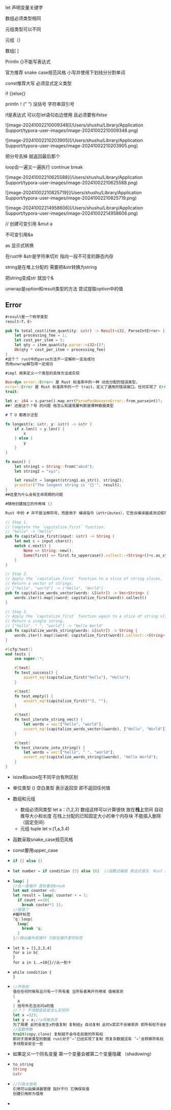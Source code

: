 let 声明变量关键字

数组必须类型相同

元组类型可以不同

元组（）

数组[ ]

Println {}不能写表达式

官方推荐 snake case规范风格 小写并使用下划线分分割单词

const推荐大写 必须显式定义类型



if {}else{}

println！(" ") 没括号 字符串双引号 

if是表达式  可以在let语句右边使用 且必须要有ifelse

![image-20241002210009348](/Users/shushu/Library/Application Support/typora-user-images/image-20241002210009348.png)

![image-20241002210203905](/Users/shushu/Library/Application Support/typora-user-images/image-20241002210203905.png)

把分号去掉 就返回最后那个



loop会一遍又一遍执行 continue break 

![image-20241002210625588](/Users/shushu/Library/Application Support/typora-user-images/image-20241002210625588.png)

![image-20241002210825719](/Users/shushu/Library/Application Support/typora-user-images/image-20241002210825719.png)

![image-20241002214958606](/Users/shushu/Library/Application Support/typora-user-images/image-20241002214958606.png)

 // 创建可变引用 &mut a

不可变引用&a

as 显示式转换



在rust中 &str是字符串切片 指向一段不可变的静态内存

string是在堆上分配的  需要把&str转换为string

把string变成str 就加个&



unwrap是option和result类型的方法 尝试提取option中的值



## Error

```rust
#result是一个枚举类型
result<T，E>
```

```rust
pub fn total_cost(item_quantity: &str) -> Result<i32, ParseIntError> {
    let processing_fee = 1;
    let cost_per_item = 5;
    let qty = item_quantity.parse::<i32>()?;
    Ok(qty * cost_per_item + processing_fee)
}
#这个？ rust中的parse方法不一定解析一定会成功
而用unwrap解包得一定成功
```

```rust
#impl 用来定义一个类型的具体方法或实现
```

```rust
Box<dyn error::Error> 是 Rust 标准库中的一种 动态分配的错误类型，
error::Error 是 Rust 标准库中的一个 trait，定义了通用的错误接口。任何实现了 Error trait 的类型都可以作为 Rust 的标准错误类型。
trait:
```

```rust
let x: i64 = s.parse().map_err(ParsePosNonzeroError::from_parseint)?;
##? 还是这个？号 的问题 他怎么知道我要判断是哪种数据类型
```

```rust
# T U 都表示泛型

```

```rust
fn longest(x: &str, y: &str) -> &str {
    if x.len() > y.len() {
        x
    } else {
        y
    }
}

fn main() {
    let string1 = String::from("abcd");
    let string2 = "xyz";

    let result = longest(string1.as_str(), string2);
    println!("The longest string is '{}'", result);
}
##这里为什么会有生命周期的问题
```

```rust
#随地创建独立的作用域 {}
```

```rust
Rust 中的 # 并不是注释符号，而是用于 编译指令（attributes），它告诉编译器或测试框架一些元信息，比如是否应该执行测试、检查是否会触发 panic，等等。
```



```rust
// Step 1.
// Complete the `capitalize_first` function.
// "hello" -> "Hello"
pub fn capitalize_first(input: &str) -> String {
    let mut c = input.chars();
    match c.next() {
        None => String::new(),
        Some(first) => first.to_uppercase().collect::<String>()+c.as_str(),
    }
}

// Step 2.
// Apply the `capitalize_first` function to a slice of string slices.
// Return a vector of strings.
// ["hello", "world"] -> ["Hello", "World"]
pub fn capitalize_words_vector(words: &[&str]) -> Vec<String> {
    words.iter().map(|&word| capitalize_first(word)).collect()
}

// Step 3.
// Apply the `capitalize_first` function again to a slice of string slices.
// Return a single string.
// ["hello", " ", "world"] -> "Hello World"
pub fn capitalize_words_string(words: &[&str]) -> String {
    words.iter().map(|&word| capitalize_first(word)).collect::<String>()
}

#[cfg(test)]
mod tests {
    use super::*;

    #[test]
    fn test_success() {
        assert_eq!(capitalize_first("hello"), "Hello");
    }

    #[test]
    fn test_empty() {
        assert_eq!(capitalize_first(""), "");
    }

    #[test]
    fn test_iterate_string_vec() {
        let words = vec!["hello", "world"];
        assert_eq!(capitalize_words_vector(&words), ["Hello", "World"]);
    }

    #[test]
    fn test_iterate_into_string() {
        let words = vec!["hello", " ", "world"];
        assert_eq!(capitalize_words_string(&words), "Hello World");
    }
}

```



* isize和usize在不同平台有所区别

* 单位类型 () 空白类型 表示返回空 即不返回任何值

* 数组和元组 

  * 数组必须同类型  let a：[1,2,3]  数组这样可以计算很快 放在**栈上**空间 自动推导大小和长度 在栈上分配的已知固定大小的单个内存块  不能插入删除（固定空间）
  * 元组  tuple   let v:(1,a,3.4)

* 函数采取snake_case规范风格

* const要用upper_case

* ```rust
  if {} else {}
  ```

* ```rust
  let number = if condition {5} else {6}  //函数式编程 表达式语法  Rust 是一种强调表达式的语言，几乎所有的东西都是表达式。
  ```

* ```rust
  loop{ } 
  //会一直循环 直到看到break     
  let mut counter =0;
  let result = loop{ counter + = 1;
    if count ==10{
      break couter*2 }};
  //赋值了
  #循环标签 
  ‘q：loop{
    loop{
      break 'q;
    }
  }//跳出最外层循环 只能在循环里写标签
  ```

* ```
  let b = [1,2,3,4]
  for a in b{
  }
  for a in 1..=10{}//从一到十
  ```

* ```
  while condition {
  }
  ```

* ```rust
  //所有权
  值在任何时候有且只有一个所有者 当所有者离开作用域 值被丢弃
  {
    a
  } 括号外无法访问a的值
  //？？ 不清楚底层是怎么实现的
  let x =123;
  let y = x;//x将被丢弃 
  为了简便 此时会发生x的值复制 复制给y 自动复制 此时x其实不会被丢弃 即所有权不会被转移 但对于较复杂的类型就会先前变量被丢弃 但如果后者先消亡 先前变量在后者消亡周期内依旧持有该值 即所有权转移
  //函数参数
  trait(copy,clone) 复制就不会夺走前面的所有权
  即对于简单类型的数据 rust对于’=‘已经实现了复制 而复杂数据没有 ’=‘会转移所有权
  多线程会安全一些
  ```

* 如果定义一个同名变量 第一个变量会被第二个变量隐藏 （shadowing）

* ```rust
  to_string 
  String
  &str
  
  ```

* ```rust
  //引用与借用
  引用可以由编译器管理 指针不行 它确保有值
  创建引用即为借用
  ```

* 
